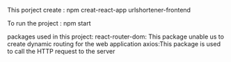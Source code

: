 This porject create :
npm creat-react-app urlshortener-frontend

To run the project : 
npm start

packages used in this project:
react-router-dom: This package unable us to create dynamic routing for the web application
axios:This package is used to call the HTTP request to the server

